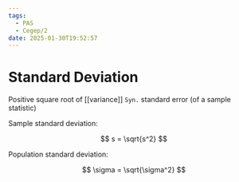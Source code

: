 ```yaml
---
tags:
  - PAS
  - Cegep/2
date: 2025-01-30T19:52:57
---
```


# Standard Deviation

Positive square root of [[variance]]
`Syn.` standard error (of a sample statistic)

Sample standard deviation:

$$
s = \sqrt{s^2}
$$

Population standard deviation:

$$
\sigma = \sqrt{\sigma^2}
$$